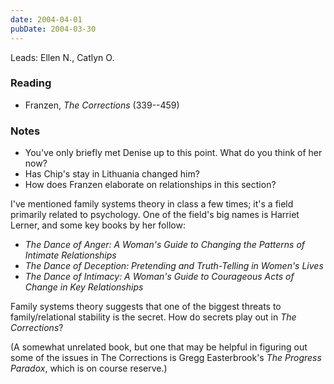 ```yaml
---
date: 2004-04-01
pubDate: 2004-03-30
---
```


Leads: Ellen N., Catlyn O.

### Reading

* Franzen, <cite>The Corrections</cite> (339--459)

### Notes

* You've only briefly met Denise up to this point. What do you think of her now?
* Has Chip's stay in Lithuania changed him?
* How does Franzen elaborate on relationships in this section?

I've mentioned family systems theory in class a few times; it's a field primarily related to psychology. One of the field's big names is Harriet Lerner, and some key books by her follow:

* <cite>The Dance of Anger: A Woman's Guide to Changing the Patterns of Intimate Relationships</cite>
* <cite>The Dance of Deception: Pretending and Truth-Telling in Women's Lives</cite>
* <cite>The Dance of Intimacy: A Woman's Guide to Courageous Acts of Change in Key Relationships</cite>

Family systems theory suggests that one of the biggest threats to family/relational stability is the secret. How do secrets play out in <cite>The Corrections</cite>?

(A somewhat unrelated book, but one that may be helpful in figuring out some of the issues in The Corrections is Gregg Easterbrook's <cite>The Progress Paradox</cite>, which is on course reserve.)

